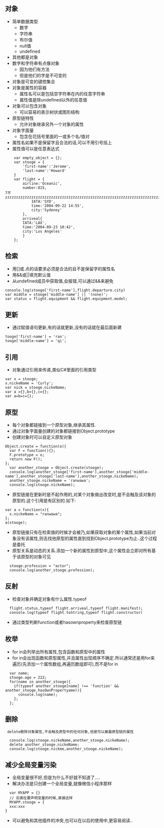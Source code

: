 ## 对象
- 简单数据类型
  - 数字
  - 字符串
  - 布尔值
  - null值
  - undefined
- 其他都是对象
- 数字和字符串有点像对象
  - 因为他们有方法
  - 但是他们的字是不可变的
- 对象是可变的键控集合
- 对象是属性的容器
  - 属性名可以是包括空字符串在内的任意字符串
  - 属性值是除undefined以外的任意值
- 对象可以包含对象
  - 可以容易的表示树状或图形结构
- 原型链特性
  - 允许对象继承另外一个对象的属性
- 对象字面量
  - 包含在花括号里面的一或多个名/值对
- 属性名如果不是保留字且合法的话,可以不用引号括上
- 属性值可以是任意表达式
```
    var empty_object = {};
    var stooge = {
        'first-name':'Jerome',
        'last-name':'Howard'
    }
    var flight = {
        airline:'Oceanic',
        number:815,
7不     zzzzzzzzzzzzzzzzzzzzzzzzzzzzzzzzzzzzzzzzzzzzzzzzzzzzzzzzzzzzzzzzzzzzzzzzzzzzzzzzzzzzzzzzzzzzzzzzzzzzzzzzzz
            IATA:'SYD',
            time:'2004-09-22 14:55',
            city:'Sydeney'
        },
        arriveal{
        IATA:'LAX',
        time:'2004-09-23 10:42',
        city:'Los Angeles'
        }
    };
```

## 检索
- 用[]或.点的话要求必须是合法的且不是保留字的属性名
- 用&&或||填充默认值
- 从undefined成员中获取值,会报错,可以通过&&来避免
```
console.log(stooge['first-name'],flight.departure.city)
var middle = stooge['middle-name'] || '(none)';
var status = flight.equipment && flight.equipment.model;
```

## 更新
- 通过赋值语句更新,有的话就更新,没有的话就在最后面新建
```
tooge['first-name'] = 'ran';
tooge['middle-name'] = 'qi';
```

## 引用
- 对象通过引用来传递,类似C#里面的引用类型
```
var x = stooge;
x.nickeName = 'Curly';
var nick = stooge.nickeName;
var a ={},b={},c={};
var a=b=c={};
```

## 原型
- 每个对象都链接到一个原型对象,继承其属性.
- 通过对象字面量创建的对象都链接到Object.prototype
- 创建对象时可以自定义原型对象
```
Object.create = function(o){
  var F = function(){};
  F.prototype = o;
  return new F();
};
  var another_stooge = Object.create(stooge);
  console.log(another_stooge['first-name'],another_stooge['middle-name'],another_stooge['last-name'],another_stooge.nickeName);
  another_stooge.nickeName = 'ranwawa';
  console.log(stooge.nickeName);
```
- 原型链接在更新时是不起作用的,对某个对象做出改变时,是不会触及该对象的原型的.这个引用是有区别的.如下:
```
var a = function(x){
  x.nickeName = "ranwawa";
};
a(stooge);
```
- 原型链接只有在检索值的时候才会被乃,如果获取对象的某个属性,如果当前对象没有该属性,则去找他原型的属性直到找到Object.prototype为止..这个过程是委托
- 原型关系是动态的关系.添加一个新的属性到原型中,这个属性会立即对所有基于该原型的对象可见
```
  stooge.profession = "actor";
  console.log(another_stooge.profession);
```

## 反射
- 检查对象并确定对象有什么属性.typeof
```
  flight.status,typeof flight.arriveal,typeof flight.manifest);
  console.log(typeof flight.toString,typeof flight.constructor)
```
- 通过类型判断function或者hasownproperty来检查原型链

## 枚举
- for in会列举出所有属性,包含函数和原型中的属性
- for in会出现函数和原型属性,并且属性出现顺序不确定.所以通常还是用for来遍历(先添加一个属性数组,再遍历数组即可),而不是for in
```
  var name;
  stooge.age = 222;
  for(name in another_stooge){
    if(typeof another_stooge[name] !== 'function' && another_stooge.hasOwnPropertyame)){
      console.log(name);
    };
  };
```

## 删除
     delete删除对象属性,不会触及原型中的任何对象,但是可以暴露原型链的属性
```
  console.log(stooge.nickeName,another_stooge.nickeName);
  delete another_stooge.nickeName;
  console.log(stooge.nickme,another_stooge.nickeName);
```


## 减少全局变量污染
- 全局变量很不好,但是为什么不好就不知道了....
- 解决办法是只创建一个全局变量,就像微信小程序那样
```
  var MYAPP = {}
  // 后面在要声明变量的时候,直接这样
  MYAPP.stooge = {
  xxx:xxx
}
```
- 可以避免和其他插件的冲突,也可以在以后的使用中,更容易阅读..
